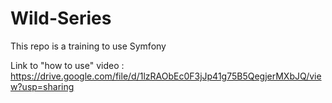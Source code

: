 # Wild-Series

This repo is a training to use Symfony

Link to "how to use" video : https://drive.google.com/file/d/1lzRAObEc0F3jJp41g75B5QegjerMXbJQ/view?usp=sharing
